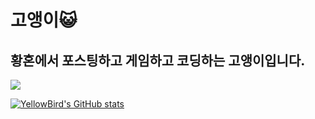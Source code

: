 # 고앵이:smiley_cat:

## 황혼에서 포스팅하고 게임하고 코딩하는 고앵이입니다.

<a href="https://ywbird.github.io" target="_blank"><img src="https://img.shields.io/badge/블로그-ywbird.github.io-333333?style=flat-square"/></a>

[![YellowBird's GitHub stats](https://github-readme-stats.vercel.app/api?username=ywbird&show_icons=true&theme=github_dark)](#)
